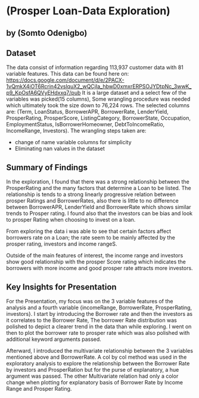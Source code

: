 # (Prosper Loan-Data Exploration)
## by (Somto Odenigbo)


## Dataset

The data consist of information regarding 113,937 customer data with 81 variable features. This data can be found here on: 
https://docs.google.com/document/d/e/2PACX-1vQmkX4iOT6Rcrin42vslquX2_wQCjIa_hbwD0xmxrERPSOJYDtpNc_3wwK_p9_KpOsfA6QVyEHdxxq7/pub
It is a large dataset and a select few of the variables was picked(15 columns),  Some wrangling procedure was needed which ultimately took the size down to 76,224 rows. The selected columns are: (Term, LoanStatus, BorrowerAPR, BorrowerRate, LenderYield, ProsperRating, ProsperScore, ListingCategory, BorrowerState, Occupation, EmploymentStatus, IsBorrowerHomeowner, DebtToIncomeRatio, IncomeRange, Investors).
 The wrangling steps taken are:
 - change of name variable columns for simplicity
 -  Eliminating nan values in the dataset


## Summary of Findings

In the exploration, I found that there was a strong relationship between the ProsperRating and the many factors that determine a Loan to be listed. The relationship is tends to a strong linearly progressive relation between prosper Ratings and BorrowerRates, also there is little to no difference between BorrowerAPR, LenderYield and BorrowerRate which shows similar trends to Prosper rating. I found also that the investors can be bias and look to prosper Rating when choosing to invest on a loan.

From exploring the data i was able to see that certain factors affect borrowers rate on a Loan; the rate seem to be mainly affected by the prosper rating, investors and income rangeS.

Outside of the main features of interest, the income range and investors show good relationship with the prosper Score rating which indicates the borrowers with more income and good prosper rate attracts more investors. 


## Key Insights for Presentation

For the Presentation, my focus was on the 3 variable features of the analysis and a fourth variable {incomeRange, BorrowerRate, ProsperRating, investors}. I start by introducing the Borrower rate and then the investors as it correlates to the Borrower Rate, The borrower Rate distribution was polished to depict a clearer trend in the data than while exploring. I went on then to plot the borrower rate to prosper rate which was also polished with additional keyword arguments passed.

Afterward, I introduced the multivariate relationship between the 3 variables mentioned above and BorrowerRate. A col by col method was used in the exploratory analysis to explore the relationship between the Borrower Rate by investors and ProsperRation but for the purse of explanatory, a hue argument was passed. The other Multivariate relation had only a color change when plotting for explanatory basis of Borrower Rate by Income Range and Prosper Rating.